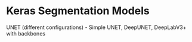 # Keras Segmentation Models

UNET (different configurations) - Simple UNET, DeepUNET, DeepLabV3+ with backbones
